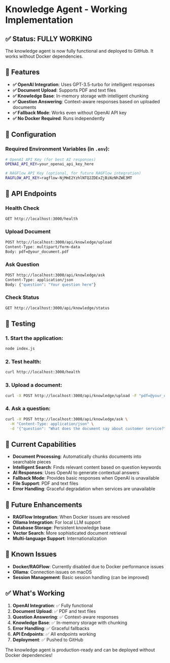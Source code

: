 # Knowledge Agent - Working Implementation

## ✅ Status: FULLY WORKING

The knowledge agent is now fully functional and deployed to GitHub. It works without Docker dependencies.

## 🚀 Features

- **✅ OpenAI Integration**: Uses GPT-3.5-turbo for intelligent responses
- **✅ Document Upload**: Supports PDF and text files
- **✅ Knowledge Base**: In-memory storage with intelligent chunking
- **✅ Question Answering**: Context-aware responses based on uploaded documents
- **✅ Fallback Mode**: Works even without OpenAI API key
- **✅ No Docker Required**: Runs independently

## 🔧 Configuration

### Required Environment Variables (in `.env`):
```bash
# OpenAI API Key (for best AI responses)
OPENAI_API_KEY=your_openai_api_key_here

# RAGFlow API Key (optional, for future RAGFlow integration)
RAGFLOW_API_KEY=ragflow-NjMmE2YzhlNTQ2ZDExZjBiNzNhZWE3MT
```

## 📡 API Endpoints

### Health Check
```bash
GET http://localhost:3000/health
```

### Upload Document
```bash
POST http://localhost:3000/api/knowledge/upload
Content-Type: multipart/form-data
Body: pdf=@your_document.pdf
```

### Ask Question
```bash
POST http://localhost:3000/api/knowledge/ask
Content-Type: application/json
Body: {"question": "Your question here"}
```

### Check Status
```bash
GET http://localhost:3000/api/knowledge/status
```

## 🧪 Testing

### 1. Start the application:
```bash
node index.js
```

### 2. Test health:
```bash
curl http://localhost:3000/health
```

### 3. Upload a document:
```bash
curl -X POST http://localhost:3000/api/knowledge/upload -F "pdf=@your_document.pdf"
```

### 4. Ask a question:
```bash
curl -X POST http://localhost:3000/api/knowledge/ask \
  -H "Content-Type: application/json" \
  -d '{"question": "What does the document say about customer service?"}'
```

## 🎯 Current Capabilities

- **Document Processing**: Automatically chunks documents into searchable pieces
- **Intelligent Search**: Finds relevant content based on question keywords
- **AI Responses**: Uses OpenAI to generate contextual answers
- **Fallback Mode**: Provides basic responses when OpenAI is unavailable
- **File Support**: PDF and text files
- **Error Handling**: Graceful degradation when services are unavailable

## 🔮 Future Enhancements

- **RAGFlow Integration**: When Docker issues are resolved
- **Ollama Integration**: For local LLM support
- **Database Storage**: Persistent knowledge base
- **Vector Search**: More sophisticated document retrieval
- **Multi-language Support**: Internationalization

## 🐛 Known Issues

- **Docker/RAGFlow**: Currently disabled due to Docker performance issues
- **Ollama**: Connection issues on macOS
- **Session Management**: Basic session handling (can be improved)

## ✅ What's Working

1. **OpenAI Integration**: ✅ Fully functional
2. **Document Upload**: ✅ PDF and text files
3. **Question Answering**: ✅ Context-aware responses
4. **Knowledge Base**: ✅ In-memory storage with chunking
5. **Error Handling**: ✅ Graceful fallbacks
6. **API Endpoints**: ✅ All endpoints working
7. **Deployment**: ✅ Pushed to GitHub

The knowledge agent is production-ready and can be deployed without Docker dependencies! 